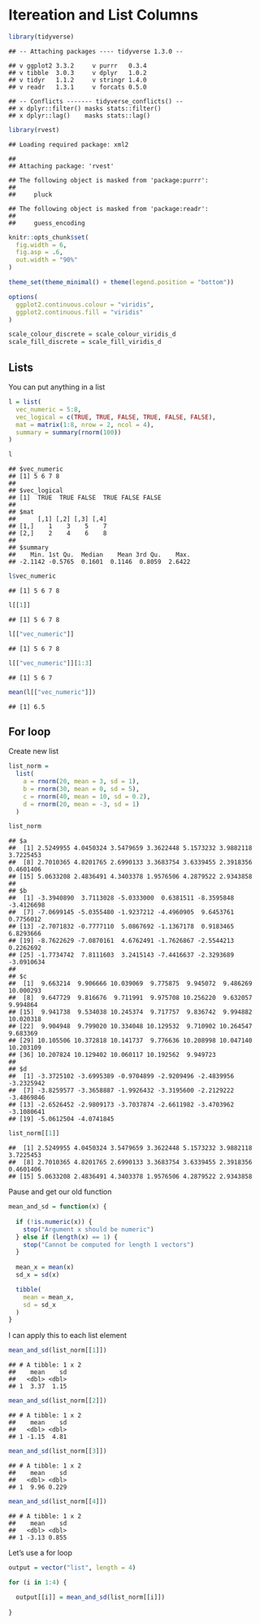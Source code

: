 Itereation and List Columns
================

``` r
library(tidyverse)
```

    ## -- Attaching packages ---- tidyverse 1.3.0 --

    ## v ggplot2 3.3.2     v purrr   0.3.4
    ## v tibble  3.0.3     v dplyr   1.0.2
    ## v tidyr   1.1.2     v stringr 1.4.0
    ## v readr   1.3.1     v forcats 0.5.0

    ## -- Conflicts ------- tidyverse_conflicts() --
    ## x dplyr::filter() masks stats::filter()
    ## x dplyr::lag()    masks stats::lag()

``` r
library(rvest)
```

    ## Loading required package: xml2

    ## 
    ## Attaching package: 'rvest'

    ## The following object is masked from 'package:purrr':
    ## 
    ##     pluck

    ## The following object is masked from 'package:readr':
    ## 
    ##     guess_encoding

``` r
knitr::opts_chunk$set(
  fig.width = 6, 
  fig.asp = .6,
  out.width = "90%"
)

theme_set(theme_minimal() + theme(legend.position = "bottom"))

options(
  ggplot2.continuous.colour = "viridis", 
  ggplot2.continuous.fill = "viridis"
)

scale_colour_discrete = scale_colour_viridis_d
scale_fill_discrete = scale_fill_viridis_d
```

## Lists

You can put anything in a list

``` r
l = list(
  vec_numeric = 5:8,
  vec_logical = c(TRUE, TRUE, FALSE, TRUE, FALSE, FALSE),
  mat = matrix(1:8, nrow = 2, ncol = 4),
  summary = summary(rnorm(100))
)

l
```

    ## $vec_numeric
    ## [1] 5 6 7 8
    ## 
    ## $vec_logical
    ## [1]  TRUE  TRUE FALSE  TRUE FALSE FALSE
    ## 
    ## $mat
    ##      [,1] [,2] [,3] [,4]
    ## [1,]    1    3    5    7
    ## [2,]    2    4    6    8
    ## 
    ## $summary
    ##    Min. 1st Qu.  Median    Mean 3rd Qu.    Max. 
    ## -2.1142 -0.5765  0.1601  0.1146  0.8059  2.6422

``` r
l$vec_numeric
```

    ## [1] 5 6 7 8

``` r
l[[1]]
```

    ## [1] 5 6 7 8

``` r
l[["vec_numeric"]]
```

    ## [1] 5 6 7 8

``` r
l[["vec_numeric"]][1:3]
```

    ## [1] 5 6 7

``` r
mean(l[["vec_numeric"]])
```

    ## [1] 6.5

## For loop

Create new list

``` r
list_norm = 
  list(
    a = rnorm(20, mean = 3, sd = 1),
    b = rnorm(30, mean = 0, sd = 5),
    c = rnorm(40, mean = 10, sd = 0.2),
    d = rnorm(20, mean = -3, sd = 1)
  )
```

``` r
list_norm
```

    ## $a
    ##  [1] 2.5249955 4.0450324 3.5479659 3.3622448 5.1573232 3.9882118 3.7225453
    ##  [8] 2.7010365 4.8201765 2.6990133 3.3683754 3.6339455 2.3918356 0.4601406
    ## [15] 5.0633208 2.4836491 4.3403378 1.9576506 4.2879522 2.9343858
    ## 
    ## $b
    ##  [1] -3.3940890  3.7113028 -5.0333000  0.6381511 -8.3595848 -3.4126698
    ##  [7] -7.0699145 -5.0355480 -1.9237212 -4.4960905  9.6453761  0.7756012
    ## [13] -2.7071832 -0.7777110  5.0867692 -1.1367178  0.9183465  6.8293666
    ## [19] -8.7622629 -7.0870161  4.6762491 -1.7626867 -2.5544213  0.2262692
    ## [25] -1.7734742  7.8111603  3.2415143 -7.4416637 -2.3293689 -3.0910634
    ## 
    ## $c
    ##  [1]  9.663214  9.906666 10.039069  9.775875  9.945072  9.486269 10.000293
    ##  [8]  9.647729  9.816676  9.711991  9.975708 10.256220  9.632057  9.994864
    ## [15]  9.941738  9.534038 10.245374  9.717757  9.836742  9.994882 10.020318
    ## [22]  9.904948  9.799020 10.334048 10.129532  9.710902 10.264547  9.683369
    ## [29] 10.105506 10.372818 10.141737  9.776636 10.208998 10.047140 10.203109
    ## [36] 10.207824 10.129402 10.060117 10.192562  9.949723
    ## 
    ## $d
    ##  [1] -3.3725102 -3.6995389 -0.9704899 -2.9209496 -2.4839956 -3.2325942
    ##  [7] -3.8259577 -3.3658887 -1.9926432 -3.3195600 -2.2129222 -3.4869846
    ## [13] -2.6526452 -2.9809173 -3.7037874 -2.6611982 -3.4703962 -3.1080641
    ## [19] -5.0612504 -4.0741845

``` r
list_norm[[1]]
```

    ##  [1] 2.5249955 4.0450324 3.5479659 3.3622448 5.1573232 3.9882118 3.7225453
    ##  [8] 2.7010365 4.8201765 2.6990133 3.3683754 3.6339455 2.3918356 0.4601406
    ## [15] 5.0633208 2.4836491 4.3403378 1.9576506 4.2879522 2.9343858

Pause and get our old function

``` r
mean_and_sd = function(x) {
  
  if (!is.numeric(x)) {
    stop("Argument x should be numeric")
  } else if (length(x) == 1) {
    stop("Cannot be computed for length 1 vectors")
  }
  
  mean_x = mean(x)
  sd_x = sd(x)

  tibble(
    mean = mean_x, 
    sd = sd_x
  )
}
```

I can apply this to each list element

``` r
mean_and_sd(list_norm[[1]])
```

    ## # A tibble: 1 x 2
    ##    mean    sd
    ##   <dbl> <dbl>
    ## 1  3.37  1.15

``` r
mean_and_sd(list_norm[[2]])
```

    ## # A tibble: 1 x 2
    ##    mean    sd
    ##   <dbl> <dbl>
    ## 1 -1.15  4.81

``` r
mean_and_sd(list_norm[[3]])
```

    ## # A tibble: 1 x 2
    ##    mean    sd
    ##   <dbl> <dbl>
    ## 1  9.96 0.229

``` r
mean_and_sd(list_norm[[4]])
```

    ## # A tibble: 1 x 2
    ##    mean    sd
    ##   <dbl> <dbl>
    ## 1 -3.13 0.855

Let’s use a for loop

``` r
output = vector("list", length = 4)

for (i in 1:4) {
  
  output[[i]] = mean_and_sd(list_norm[[i]])
  
}
```
